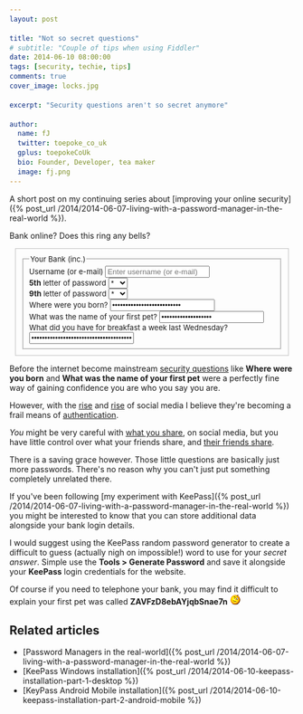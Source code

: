 ```yaml
---
layout: post

title: "Not so secret questions"
# subtitle: "Couple of tips when using Fiddler"
date: 2014-06-10 08:00:00
tags: [security, techie, tips]
comments: true
cover_image: locks.jpg

excerpt: "Security questions aren't so secret anymore"

author:
  name: fJ
  twitter: toepoke_co_uk
  gplus: toepokeCoUk
  bio: Founder, Developer, tea maker
  image: fj.png
---
```


A short post on my continuing series about [improving your online security]({% post_url /2014/2014-06-07-living-with-a-password-manager-in-the-real-world %}).

Bank online?  Does this ring any bells?


<form role="form" style="margin: 10px; padding: 10px; font-size: small;border: solid 1px silver;">
  <fieldset>
  <legend>Your Bank (inc.)</legend>
  <div class="form-group">
    <label for="exampleInputEmail1">Username (or e-mail)</label>
    <input type="email" class="form-control" id="exampleInputEmail1" placeholder="Enter username (or e-mail)">
  </div>
  <div class="form-group">
    <label for="exampleInputPassword1"><strong>5th</strong> letter of password</label>
    <select class="form-control">
			<option>*</option>
			<option>a</option>
			<option>b</option>
			<option>...</option>
			<option>z</option>
			<option>0</option>
			<option>1</option>
			<option>...</option>
			<option>9</option>
		</select>

  </div>
  <div class="form-group">
    <label for="exampleInputPassword1"><strong>9th</strong> letter of password</label>
    <select class="form-control">
			<option>*</option>
			<option>a</option>
			<option>b</option>
			<option>...</option>
			<option>z</option>
			<option>0</option>
			<option>1</option>
			<option>...</option>
			<option>9</option>
		</select>

  </div>
  <div class="form-group">
    <label for="sec1">Where were you born?</label>
    <input class="form-control" type="password" id="sec1" value="In a barn, so my mum says!">
  </div>
  <div class="form-group">
    <label for="sec2">What was the name of your first pet?</label>
    <input class="form-control" type="password" id="sec2" value="Goldie the goldfish">
  </div>
  <div class="form-group">
    <label for="sec3">What did you have for breakfast a week last Wednesday?</label>
    <input class="form-control" type="password" id="sec3" value="Bacon sarnie and brown sauce ... magic!">
  </div>
	</fieldset>
</form>

Before the internet become mainstream [security questions](https://en.wikipedia.org/wiki/Security_question) like **Where were you born** and **What was the name of your first pet** were a perfectly fine way of gaining confidence you are who you say you are.

However, with the [rise](https://facebook.com/toepoke) and [rise](https://twitter.com/toepoke_co_uk) of social media I believe they're becoming a frail means of [authentication](https://en.wikipedia.org/wiki/Authentication).

_You_ might be very careful with [what you share](http://mashable.com/2013/07/09/facebook-privacy-how-to/), on social media, but you have little control over what your friends share, and [their friends share](http://gizmodo.com/5882027/sharing-with-friends-of-friends-on-facebook-exposes-you-to-150000-people).

There is a saving grace however.  Those little questions are basically just more passwords.  There's no reason why you can't just put something completely unrelated there.

If you've been following [my experiment with KeePass]({% post_url /2014/2014-06-07-living-with-a-password-manager-in-the-real-world %}) you might be interested to know that you can store additional data alongside your bank login details.  

I would suggest using the KeePass random password generator to create a difficult to guess (actually nigh on impossible!) word to use for your _secret answer_.  Simple use the **Tools &gt; Generate Password** and save it alongside your **KeePass** login credentials for the website.

Of course if you need to telephone your bank, you may find it difficult to explain your first pet was called **ZAVFzD8ebAYjqbSnae7n** <img src="/images/wink.png" alt="wink" title="wink" />

## Related articles
- [Password Managers in the real-world]({% post_url /2014/2014-06-07-living-with-a-password-manager-in-the-real-world %})
- [KeePass Windows installation]({% post_url /2014/2014-06-10-keepass-installation-part-1-desktop %})
- [KeyPass Android Mobile installation]({% post_url /2014/2014-06-10-keepass-installation-part-2-android-mobile %})
